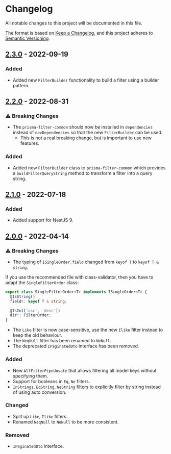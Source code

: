 # Changelog
All notable changes to this project will be documented in this file.

The format is based on [Keep a Changelog](https://keepachangelog.com/en/1.0.0/),
and this project adheres to [Semantic Versioning](https://semver.org/spec/v2.0.0.html).

## [2.3.0] - 2022-09-19
### Added
- Added new `FilterBuilder` functionality to build a filter using a builder pattern.

## [2.2.0] - 2022-08-31
### :warning: Breaking Changes
- The `prisma-filter-common` should now be installed in `dependencies` instead of `devDependencies` so that the new `FilterBuilder` can be used.
  - This is not a real breaking change, but is important to use new features.

### Added
- Added new `FilterBuilder` class to `prisma-filter-common` which provides a `buildFilterQueryString` method 
to transform a filter into a query string.

## [2.1.0] - 2022-07-18
### Added
- Added support for NestJS 9.

## [2.0.0] - 2022-04-14
### :warning: Breaking Changes
- The typing of `ISingleOrder.field` changed from `keyof T` to `keyof T & string`.

If you use the recommended file with class-validator, then you have to adapt the `SingleFilterOrder` class:
```typescript
export class SingleFilterOrder<T> implements ISingleOrder<T> {
  @IsString()
  field!: keyof T & string;

  @IsIn(['asc', 'desc'])
  dir!: FilterOrder;
}
```
- The `Like` filter is now case-sensitive, use the new `Ilike` filter instead to keep the old behaviour.
- The `NeqNull` filter has been renamed to `NeNull`.
- The deprecated `IPaginatedDto` interface has been removed.

### Added
- New `AllFilterPipeUnsafe` that allows filtering all model keys without specifying them.
- Support for booleans in `Eq`, `Ne` filters.
- `InStrings`, `EqString`, `NeString` filters to explicitly filter by string instead of using auto conversion.

### Changed
- Split up `Like`, `Ilike` filters.
- Renamed `NeqNull` to `NeNull` to be more consistent.

### Removed
- `IPaginatedDto` interface.

[2.3.0]: https://github.com/chax-at/prisma-filter/compare/2.2.0...2.3.0
[2.2.0]: https://github.com/chax-at/prisma-filter/compare/2.1.0...2.2.0
[2.1.0]: https://github.com/chax-at/prisma-filter/compare/2.0.0...2.1.0
[2.0.0]: https://github.com/chax-at/prisma-filter/releases/tag/2.0.0
